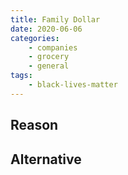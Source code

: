 ```yaml
---
title: Family Dollar
date: 2020-06-06
categories:
    - companies
    - grocery
    - general
tags:
    - black-lives-matter
---
```


## Reason


## Alternative

